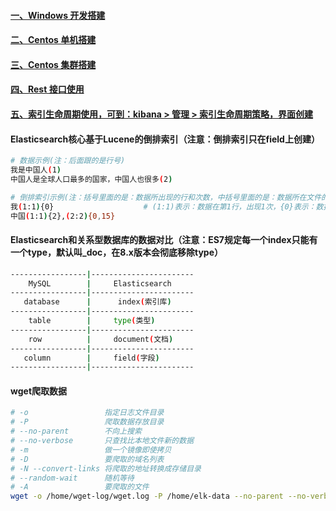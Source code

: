 #### [一、Windows 开发搭建][1]
#### [二、Centos 单机搭建][2]
#### [三、Centos 集群搭建][3]
#### [四、Rest 接口使用][4]
#### [五、索引生命周期使用，可到：kibana > 管理 > 索引生命周期策略，界面创建](https://www.elastic.co/guide/en/elasticsearch/reference/7.1/getting-started-index-lifecycle-management.html)
#### Elasticsearch核心基于Lucene的倒排索引（注意：倒排索引只在field上创建）
```bash
# 数据示例(注：后面跟的是行号)
我是中国人(1)                                                                           
中国人是全球人口最多的国家，中国人也很多(2)

# 倒排索引示例(注：括号里面的是：数据所出现的行和次数，中括号里面的是：数据所在文件的偏移量)
我(1:1){0}                    # (1:1)表示：数据在第1行，出现1次，{0}表示：数据所在文件的偏移量
中国(1:1){2},(2:2){0,15}     
```

#### Elasticsearch和关系型数据库的数据对比（注意：ES7规定每一个index只能有一个type，默认叫_doc，在8.x版本会彻底移除type）
```bash
-----------------|-----------------------
    MySQL        |     Elasticsearch    
-----------------|-----------------------
   database      |      index(索引库)    
-----------------|-----------------------
    table        |     type(类型)        
-----------------|-----------------------
    row          |     document(文档)    
-----------------|-----------------------
   column        |     field(字段)       
-----------------|-----------------------
```

#### wget爬取数据
```bash
# -o                 指定日志文件目录
# -P                 爬取数据存放目录
# --no-parent        不向上搜索
# --no-verbose       只查找比本地文件新的数据
# -m                 做一个镜像即使拷贝
# -D                 要爬取的域名列表  
# -N --convert-links 将爬取的地址转换成存储目录  
# --random-wait      随机等待  
# -A                 要爬取的文件       
wget -o /home/wget-log/wget.log -P /home/elk-data --no-parent --no-verbose -m -D news.cctv.com -N --convert-links --random-wait -A html,HTML,shtml,SHTML http://news.cctv.com
```

[1]: https://github.com/firechiang/elk-test/tree/master/elasticsearch/docs/windows-single-node.md
[2]: https://github.com/firechiang/elk-test/tree/master/elasticsearch/docs/setup-single-node.md
[3]: https://github.com/firechiang/elk-test/tree/master/elasticsearch/docs/setup-cluster-node.md
[4]: https://github.com/firechiang/elk-test/tree/master/elasticsearch/docs/setup-rest-use.md
